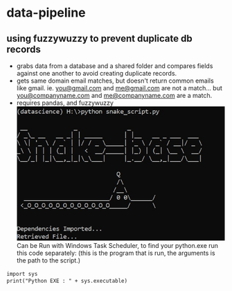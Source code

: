 # data-pipeline
## using fuzzywuzzy to prevent duplicate db records
* grabs data from a database and a shared folder and compares fields against one another to avoid creating duplicate records.
* gets same domain email matches, but doesn't return common emails like gmail. ie. you@gmail.com and me@gmail.com are not a match... but you@companyname.com and me@companyname.com are a match.
* requires pandas, and fuzzywuzzy
![Snake-Base](snake.jpg)
Can be Run with Windows Task Scheduler,
to find your python.exe run this code separately:
(this is the program that is run, the arguments is the path to the script.)
```
import sys
print("Python EXE : " + sys.executable)
```
